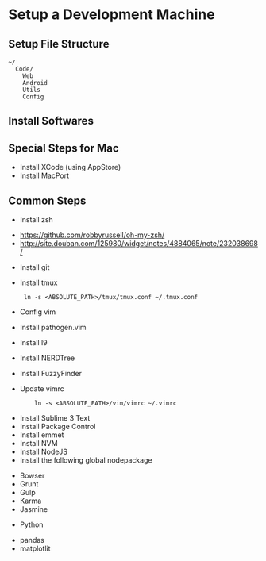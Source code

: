 Setup a Development Machine
========

Setup File Structure
------

    ~/
      Code/
        Web
        Android
        Utils
        Config


Install Softwares
-----

## Special Steps for Mac
 * Install XCode (using AppStore)
 * Install MacPort

## Common Steps
 * Install zsh
  - https://github.com/robbyrussell/oh-my-zsh/
  - http://site.douban.com/125980/widget/notes/4884065/note/232038698/

 * Install git

 * Install tmux

        ln -s <ABSOLUTE_PATH>/tmux/tmux.conf ~/.tmux.conf

 * Config vim
  - Install pathogen.vim
  - Install l9
  - Install NERDTree
  - Install FuzzyFinder
  - Update vimrc

            ln -s <ABSOLUTE_PATH>/vim/vimrc ~/.vimrc

 * Install Sublime 3 Text
  * Install Package Control
  * Install emmet
 * Install NVM
 * Install NodeJS
 * Install the following global nodepackage
  - Bowser
  - Grunt
  - Gulp
  - Karma
  - Jasmine
 * Python
  - pandas
  - matplotlit
